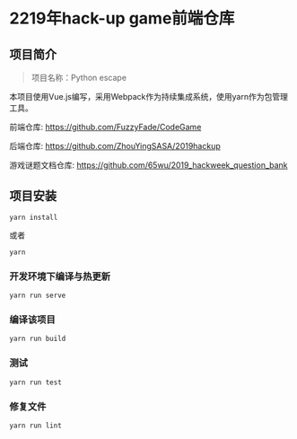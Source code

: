 # 2219年hack-up game前端仓库

## 项目简介

> 项目名称：Python escape

本项目使用Vue.js编写，采用Webpack作为持续集成系统，使用yarn作为包管理工具。

前端仓库: https://github.com/FuzzyFade/CodeGame

后端仓库: https://github.com/ZhouYingSASA/2019hackup

游戏谜题文档仓库: https://github.com/65wu/2019_hackweek_question_bank

## 项目安装
```
yarn install
```
或者
```
yarn
```

### 开发环境下编译与热更新
```
yarn run serve
```

### 编译该项目
```
yarn run build
```

### 测试
```
yarn run test
```

### 修复文件
```
yarn run lint
```

